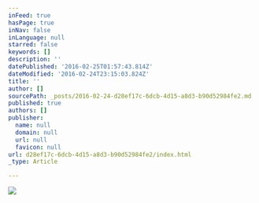 ```yaml
---
inFeed: true
hasPage: true
inNav: false
inLanguage: null
starred: false
keywords: []
description: ''
datePublished: '2016-02-25T01:57:43.814Z'
dateModified: '2016-02-24T23:15:03.824Z'
title: ''
author: []
sourcePath: _posts/2016-02-24-d28ef17c-6dcb-4d15-a8d3-b90d52984fe2.md
published: true
authors: []
publisher:
  name: null
  domain: null
  url: null
  favicon: null
url: d28ef17c-6dcb-4d15-a8d3-b90d52984fe2/index.html
_type: Article

---
```

![](https://the-grid-user-content.s3-us-west-2.amazonaws.com/6f4d7a8a-4ff3-44ff-9e5b-9a7fb72e7f9e.jpg)